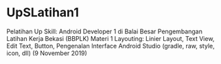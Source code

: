 # UpSLatihan1

Pelatihan Up Skill: Android Developer 1 di Balai Besar Pengembangan Latihan Kerja Bekasi (BBPLK) Materi 1 Layouting: Linier Layout, Text View, Edit Text, Button, Pengenalan Interface Android Studio (gradle, raw, style, icon, dll)  (9 November 2019)

